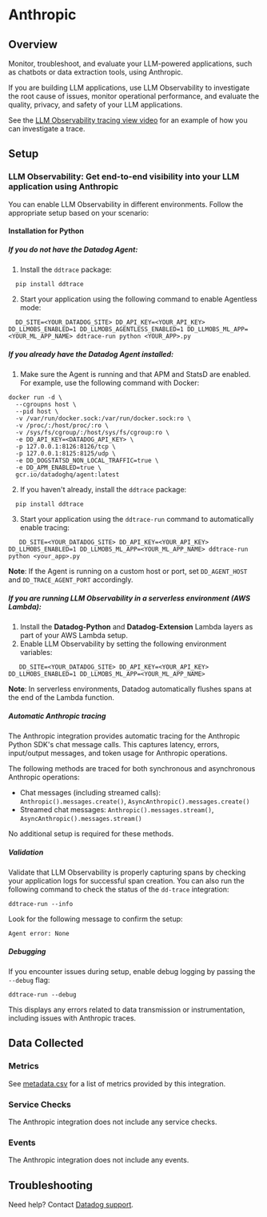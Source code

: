 # Anthropic

## Overview
Monitor, troubleshoot, and evaluate your LLM-powered applications, such as chatbots or data extraction tools,
using Anthropic.

If you are building LLM applications, use LLM Observability to investigate the root cause of issues,
monitor operational performance, and evaluate the quality, privacy, and safety of your LLM applications.

See the [LLM Observability tracing view video](https://imgix.datadoghq.com/video/products/llm-observability/expedite-troubleshooting.mp4?fm=webm&fit=max) for an example of how you can investigate a trace.

## Setup

### LLM Observability: Get end-to-end visibility into your LLM application using Anthropic
You can enable LLM Observability in different environments. Follow the appropriate setup based on your scenario:

#### Installation for Python

##### If you do not have the Datadog Agent:
1. Install the `ddtrace` package:

  ```shell
    pip install ddtrace
  ```

2.  Start your application using the following command to enable Agentless mode:

  ```shell
    DD_SITE=<YOUR_DATADOG_SITE> DD_API_KEY=<YOUR_API_KEY> DD_LLMOBS_ENABLED=1 DD_LLMOBS_AGENTLESS_ENABLED=1 DD_LLMOBS_ML_APP=<YOUR_ML_APP_NAME> ddtrace-run python <YOUR_APP>.py
  ```

##### If you already have the Datadog Agent installed:
1. Make sure the Agent is running and that APM and StatsD are enabled. For example, use the following command with Docker:

  ```shell
  docker run -d \
    --cgroupns host \
    --pid host \
    -v /var/run/docker.sock:/var/run/docker.sock:ro \
    -v /proc/:/host/proc/:ro \
    -v /sys/fs/cgroup/:/host/sys/fs/cgroup:ro \
    -e DD_API_KEY=<DATADOG_API_KEY> \
    -p 127.0.0.1:8126:8126/tcp \
    -p 127.0.0.1:8125:8125/udp \
    -e DD_DOGSTATSD_NON_LOCAL_TRAFFIC=true \
    -e DD_APM_ENABLED=true \
    gcr.io/datadoghq/agent:latest
  ```

2. If you haven't already, install the `ddtrace` package:

  ```shell
    pip install ddtrace
  ```

3. Start your application using the `ddtrace-run` command to automatically enable tracing:

  ```shell
     DD_SITE=<YOUR_DATADOG_SITE> DD_API_KEY=<YOUR_API_KEY> DD_LLMOBS_ENABLED=1 DD_LLMOBS_ML_APP=<YOUR_ML_APP_NAME> ddtrace-run python <your_app>.py
  ```

**Note**: If the Agent is running on a custom host or port, set `DD_AGENT_HOST` and `DD_TRACE_AGENT_PORT` accordingly.

##### If you are running LLM Observability in a serverless environment (AWS Lambda):
1. Install the **Datadog-Python** and **Datadog-Extension** Lambda layers as part of your AWS Lambda setup.
2. Enable LLM Observability by setting the following environment variables:

  ```shell
     DD_SITE=<YOUR_DATADOG_SITE> DD_API_KEY=<YOUR_API_KEY> DD_LLMOBS_ENABLED=1 DD_LLMOBS_ML_APP=<YOUR_ML_APP_NAME>
  ```

**Note**: In serverless environments, Datadog automatically flushes spans at the end of the Lambda function.

##### Automatic Anthropic tracing

The Anthropic integration provides automatic tracing for the Anthropic Python SDK's chat message calls. This captures latency, errors, input/output messages, and token usage for Anthropic operations.

The following methods are traced for both synchronous and asynchronous Anthropic operations:
- Chat messages (including streamed calls): `Anthropic().messages.create()`, `AsyncAnthropic().messages.create()`
- Streamed chat messages: `Anthropic().messages.stream()`, `AsyncAnthropic().messages.stream()`

No additional setup is required for these methods.

##### Validation
Validate that LLM Observability is properly capturing spans by checking your application logs for successful span creation. You can also run the following command to check the status of the `dd-trace` integration:

  ```shell
  ddtrace-run --info
  ```

Look for the following message to confirm the setup:

  ```shell
  Agent error: None
  ```

##### Debugging
If you encounter issues during setup, enable debug logging by passing the `--debug` flag:

  ```shell
  ddtrace-run --debug
  ```

This displays any errors related to data transmission or instrumentation, including issues with Anthropic traces.

## Data Collected

### Metrics

See [metadata.csv][2] for a list of metrics provided by this integration.

### Service Checks

The Anthropic integration does not include any service checks.

### Events

The Anthropic integration does not include any events.

## Troubleshooting

Need help? Contact [Datadog support][3].

[1]: https://docs.datadoghq.com/integrations/anthropic/
[2]: https://github.com/DataDog/integrations-core/blob/main/anthropic/metadata.csv
[3]: https://docs.datadoghq.com/help/

